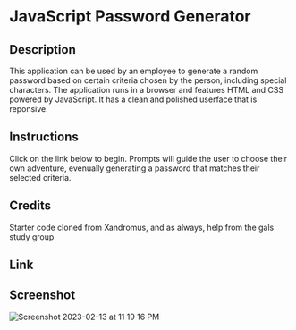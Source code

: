 # JavaScript Password Generator

## Description
This application can be used by an employee to generate a random password based on certain criteria chosen by the person, including special characters. The application runs in a browser and features HTML and CSS powered by JavaScript. It has a clean and polished userface that is reponsive.  

## Instructions
Click on the link below to begin.  Prompts will guide the user to choose their own adventure, evenually generating a password that matches their selected criteria. 

## Credits
Starter code cloned from Xandromus, and 
as always, help from the gals study group

## Link 



## Screenshot
![Screenshot 2023-02-13 at 11 19 16 PM](https://user-images.githubusercontent.com/121777930/218652197-38b8b8e2-e073-4523-9909-93024c4c30cf.png)
